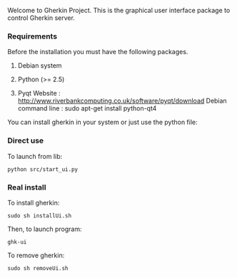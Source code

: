 Welcome to Gherkin Project.
This is the graphical user interface package to control Gherkin server.

### Requirements

Before the installation you must have the following packages.

1. Debian system

2. Python (>= 2.5)

3. Pyqt
  Website : http://www.riverbankcomputing.co.uk/software/pyqt/download
  Debian command line : sudo apt-get install python-qt4

You can install gherkin in your system or just use the python file:

### Direct use

To launch from lib:

    python src/start_ui.py

### Real install

To install gherkin:

    sudo sh installUi.sh

Then, to launch program:

    ghk-ui

To remove gherkin:

    sudo sh removeUi.sh
